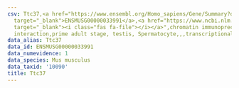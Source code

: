 ```yaml
---
csv: Ttc37,<a href="https://www.ensembl.org/Homo_sapiens/Gene/Summary?db=core;g=ENSMUSG00000033991"
  target="_blank">ENSMUSG00000033991</a>,<a href="https://www.ncbi.nlm.nih.gov/pubmed/25450459"
  target="_blank"><i class="fas fa-file"></i></a>",chromatin immunoprecipitation assay,direct
  interaction,prime adult stage, testis, Spermatocyte,,,transcriptional regulation,
data_alias: Ttc37
data_id: ENSMUSG00000033991
data_numevidence: 1
data_species: Mus musculus
data_taxid: '10090'
title: Ttc37
---
```

